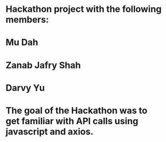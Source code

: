 # Hackathon project with the following members: 
# Mu Dah
# Zanab Jafry Shah
# Darvy Yu

# The goal of the Hackathon was to get familiar with API calls using javascript and axios.
